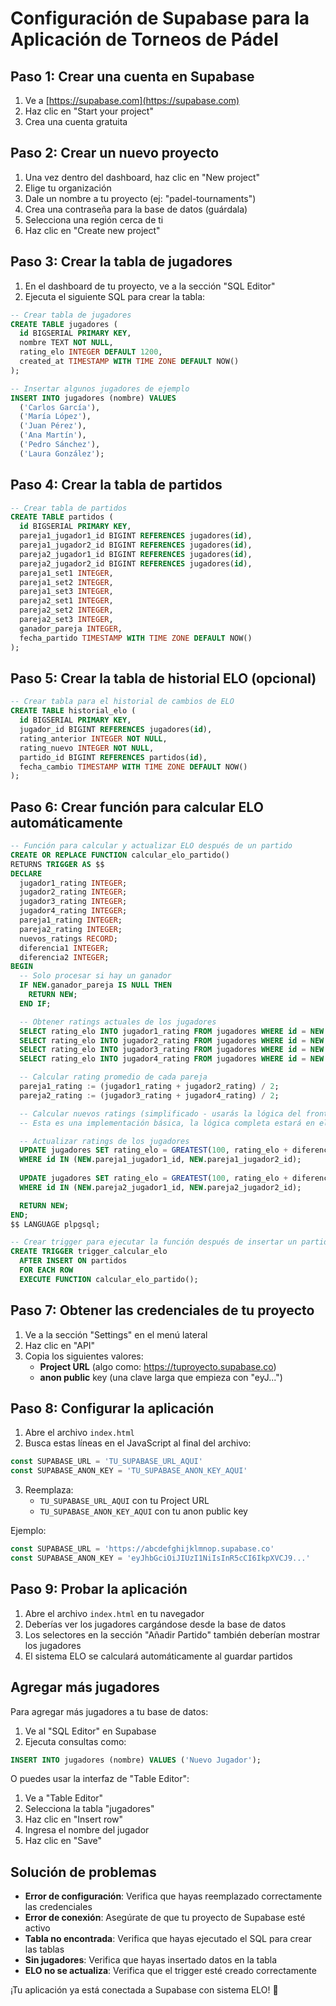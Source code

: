 # Configuración de Supabase para la Aplicación de Torneos de Pádel

## Paso 1: Crear una cuenta en Supabase

1. Ve a [https://supabase.com](https://supabase.com)
2. Haz clic en "Start your project" 
3. Crea una cuenta gratuita

## Paso 2: Crear un nuevo proyecto

1. Una vez dentro del dashboard, haz clic en "New project"
2. Elige tu organización
3. Dale un nombre a tu proyecto (ej: "padel-tournaments")
4. Crea una contraseña para la base de datos (guárdala)
5. Selecciona una región cerca de ti
6. Haz clic en "Create new project"

## Paso 3: Crear la tabla de jugadores

1. En el dashboard de tu proyecto, ve a la sección "SQL Editor"
2. Ejecuta el siguiente SQL para crear la tabla:

```sql
-- Crear tabla de jugadores
CREATE TABLE jugadores (
  id BIGSERIAL PRIMARY KEY,
  nombre TEXT NOT NULL,
  rating_elo INTEGER DEFAULT 1200,
  created_at TIMESTAMP WITH TIME ZONE DEFAULT NOW()
);

-- Insertar algunos jugadores de ejemplo
INSERT INTO jugadores (nombre) VALUES 
  ('Carlos García'),
  ('María López'),
  ('Juan Pérez'),
  ('Ana Martín'),
  ('Pedro Sánchez'),
  ('Laura González');
```

## Paso 4: Crear la tabla de partidos

```sql
-- Crear tabla de partidos
CREATE TABLE partidos (
  id BIGSERIAL PRIMARY KEY,
  pareja1_jugador1_id BIGINT REFERENCES jugadores(id),
  pareja1_jugador2_id BIGINT REFERENCES jugadores(id),
  pareja2_jugador1_id BIGINT REFERENCES jugadores(id),
  pareja2_jugador2_id BIGINT REFERENCES jugadores(id),
  pareja1_set1 INTEGER,
  pareja1_set2 INTEGER,
  pareja1_set3 INTEGER,
  pareja2_set1 INTEGER,
  pareja2_set2 INTEGER,
  pareja2_set3 INTEGER,
  ganador_pareja INTEGER,
  fecha_partido TIMESTAMP WITH TIME ZONE DEFAULT NOW()
);
```

## Paso 5: Crear la tabla de historial ELO (opcional)

```sql
-- Crear tabla para el historial de cambios de ELO
CREATE TABLE historial_elo (
  id BIGSERIAL PRIMARY KEY,
  jugador_id BIGINT REFERENCES jugadores(id),
  rating_anterior INTEGER NOT NULL,
  rating_nuevo INTEGER NOT NULL,
  partido_id BIGINT REFERENCES partidos(id),
  fecha_cambio TIMESTAMP WITH TIME ZONE DEFAULT NOW()
);
```

## Paso 6: Crear función para calcular ELO automáticamente

```sql
-- Función para calcular y actualizar ELO después de un partido
CREATE OR REPLACE FUNCTION calcular_elo_partido()
RETURNS TRIGGER AS $$
DECLARE
  jugador1_rating INTEGER;
  jugador2_rating INTEGER;
  jugador3_rating INTEGER;
  jugador4_rating INTEGER;
  pareja1_rating INTEGER;
  pareja2_rating INTEGER;
  nuevos_ratings RECORD;
  diferencia1 INTEGER;
  diferencia2 INTEGER;
BEGIN
  -- Solo procesar si hay un ganador
  IF NEW.ganador_pareja IS NULL THEN
    RETURN NEW;
  END IF;

  -- Obtener ratings actuales de los jugadores
  SELECT rating_elo INTO jugador1_rating FROM jugadores WHERE id = NEW.pareja1_jugador1_id;
  SELECT rating_elo INTO jugador2_rating FROM jugadores WHERE id = NEW.pareja1_jugador2_id;
  SELECT rating_elo INTO jugador3_rating FROM jugadores WHERE id = NEW.pareja2_jugador1_id;
  SELECT rating_elo INTO jugador4_rating FROM jugadores WHERE id = NEW.pareja2_jugador2_id;

  -- Calcular rating promedio de cada pareja
  pareja1_rating := (jugador1_rating + jugador2_rating) / 2;
  pareja2_rating := (jugador3_rating + jugador4_rating) / 2;

  -- Calcular nuevos ratings (simplificado - usarás la lógica del frontend)
  -- Esta es una implementación básica, la lógica completa estará en el frontend

  -- Actualizar ratings de los jugadores
  UPDATE jugadores SET rating_elo = GREATEST(100, rating_elo + diferencia1) 
  WHERE id IN (NEW.pareja1_jugador1_id, NEW.pareja1_jugador2_id);
  
  UPDATE jugadores SET rating_elo = GREATEST(100, rating_elo + diferencia2) 
  WHERE id IN (NEW.pareja2_jugador1_id, NEW.pareja2_jugador2_id);

  RETURN NEW;
END;
$$ LANGUAGE plpgsql;

-- Crear trigger para ejecutar la función después de insertar un partido
CREATE TRIGGER trigger_calcular_elo
  AFTER INSERT ON partidos
  FOR EACH ROW
  EXECUTE FUNCTION calcular_elo_partido();
```

## Paso 7: Obtener las credenciales de tu proyecto

1. Ve a la sección "Settings" en el menú lateral
2. Haz clic en "API"
3. Copia los siguientes valores:
   - **Project URL** (algo como: https://tuproyecto.supabase.co)
   - **anon public** key (una clave larga que empieza con "eyJ...")

## Paso 8: Configurar la aplicación

1. Abre el archivo `index.html`
2. Busca estas líneas en el JavaScript al final del archivo:

```javascript
const SUPABASE_URL = 'TU_SUPABASE_URL_AQUI'
const SUPABASE_ANON_KEY = 'TU_SUPABASE_ANON_KEY_AQUI'
```

3. Reemplaza:
   - `TU_SUPABASE_URL_AQUI` con tu Project URL
   - `TU_SUPABASE_ANON_KEY_AQUI` con tu anon public key

Ejemplo:
```javascript
const SUPABASE_URL = 'https://abcdefghijklmnop.supabase.co'
const SUPABASE_ANON_KEY = 'eyJhbGciOiJIUzI1NiIsInR5cCI6IkpXVCJ9...'
```

## Paso 9: Probar la aplicación

1. Abre el archivo `index.html` en tu navegador
2. Deberías ver los jugadores cargándose desde la base de datos
3. Los selectores en la sección "Añadir Partido" también deberían mostrar los jugadores
4. El sistema ELO se calculará automáticamente al guardar partidos

## Agregar más jugadores

Para agregar más jugadores a tu base de datos:

1. Ve al "SQL Editor" en Supabase
2. Ejecuta consultas como:

```sql
INSERT INTO jugadores (nombre) VALUES ('Nuevo Jugador');
```

O puedes usar la interfaz de "Table Editor":
1. Ve a "Table Editor"
2. Selecciona la tabla "jugadores"
3. Haz clic en "Insert row"
4. Ingresa el nombre del jugador
5. Haz clic en "Save"

## Solución de problemas

- **Error de configuración**: Verifica que hayas reemplazado correctamente las credenciales
- **Error de conexión**: Asegúrate de que tu proyecto de Supabase esté activo
- **Tabla no encontrada**: Verifica que hayas ejecutado el SQL para crear las tablas
- **Sin jugadores**: Verifica que hayas insertado datos en la tabla
- **ELO no se actualiza**: Verifica que el trigger esté creado correctamente

¡Tu aplicación ya está conectada a Supabase con sistema ELO! 🎾 
